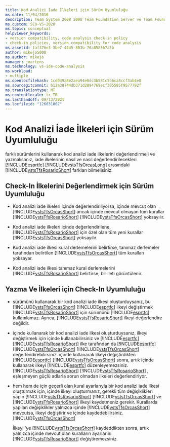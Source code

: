 ```yaml
---
title: Kod Analizi İade İlkeleri için Sürüm Uyumluluğu
ms.date: 11/04/2016
description: Team System 2008 2008 Team Foundation Server ve Team Foundation Server 2010'Visual Studio iade ilkelerini nasıl farklı değerlendiriyor?
ms.custom: SEO-VS-2020
ms.topic: conceptual
helpviewer_keywords:
- version compatibility, code analysis check-in policy
- check-in policies, version compatibility for code analysis
ms.assetid: 1af376e3-3be7-4445-803b-76a858567a5b
author: mikejo5000
ms.author: mikejo
manager: jmartens
ms.technology: vs-ide-code-analysis
ms.workload:
- multiple
ms.openlocfilehash: 1cd049a8e2aea94e6dc3b581c5b6ca8ccf3ab4e8
ms.sourcegitcommit: b12a38744db371d2894769ecf305585f9577792f
ms.translationtype: MT
ms.contentlocale: tr-TR
ms.lasthandoff: 09/13/2021
ms.locfileid: "126631802"
---
```

# <a name="version-compatibility-for-code-analysis-check-in-policies"></a>Kod Analizi İade İlkeleri için Sürüm Uyumluluğu

farklı sürümlerini kullanarak kod analizi iade ilkelerini değerlendirmeli ve yazmalısanız, iade ilkelerinin nasıl ve nasıl değerlendirilecekleri [!INCLUDE[esprtfc](../code-quality/includes/esprtfc_md.md)] [!INCLUDE[vstsTfsOrcasLong](../code-quality/includes/vststfsorcaslong_md.md)] arasındaki [!INCLUDE[vstsTfsRosarioShort](../code-quality/includes/vststfsrosarioshort_md.md)] farkları bilmelisiniz.

## <a name="version-compatibility-for-evaluating-check-in-policies"></a>Check-In İlkelerini Değerlendirmek için Sürüm Uyumluluğu

- Kod analizi iade ilkeleri içinde değerlendiriliyorsa, içinde mevcut olan [!INCLUDE[vstsTfsOrcasShort](../code-quality/includes/vststfsorcasshort_md.md)] ancak içinde mevcut olmayan tüm kurallar [!INCLUDE[vstsTfsRosarioShort](../code-quality/includes/vststfsrosarioshort_md.md)] [!INCLUDE[vstsTfsOrcasShort](../code-quality/includes/vststfsorcasshort_md.md)] yoksayılır.

- Kod analizi iade ilkeleri içinde değerlendirilene, [!INCLUDE[vstsTfsRosarioShort](../code-quality/includes/vststfsrosarioshort_md.md)] için özel olan tüm yeni kurallar [!INCLUDE[vstsTfsOrcasShort](../code-quality/includes/vststfsorcasshort_md.md)] yoksayılır.

- Kod analizi iade ilkesi kural derlemelerini belirtirse, tanımaz derlemeler tarafından belirtilen [!INCLUDE[vstsTfsOrcasShort](../code-quality/includes/vststfsorcasshort_md.md)] tüm kuralları yoksayar.

- Kod analizi iade ilkesi tanımaz kural derlemelerini [!INCLUDE[vstsTfsRosarioShort](../code-quality/includes/vststfsrosarioshort_md.md)] belirtirse, bir ileti görüntülenir.

## <a name="version-compatibility-for-authoring-check-in-policies"></a>Yazma Ve İlkeleri için Check-In Uyumluluğu

- sürümünü kullanarak bir kod analizi iade ilkesi oluşturduysanız, bu [!INCLUDE[vstsTfsOrcasShort](../code-quality/includes/vststfsorcasshort_md.md)] [!INCLUDE[esprtfc](../code-quality/includes/esprtfc_md.md)] ilkeyi değiştirmek [!INCLUDE[vstsTfsRosarioShort](../code-quality/includes/vststfsrosarioshort_md.md)] için sürümünü [!INCLUDE[esprtfc](../code-quality/includes/esprtfc_md.md)] kullanılamaz. Ayrıca, [!INCLUDE[vstsTfsRosarioShort](../code-quality/includes/vststfsrosarioshort_md.md)] ilkeyi değerlendire değildir.

- içinde kullanarak bir kod analizi iade ilkesi oluşturduysanız, ilkeyi değiştirmek için içinde kullanabilirsiniz ve [!INCLUDE[esprtfc](../code-quality/includes/esprtfc_md.md)] [!INCLUDE[vstsTfsRosarioShort](../code-quality/includes/vststfsrosarioshort_md.md)] ilke tarafından da [!INCLUDE[esprtfc](../code-quality/includes/esprtfc_md.md)] [!INCLUDE[vstsTfsOrcasShort](../code-quality/includes/vststfsorcasshort_md.md)] [!INCLUDE[vstsTfsOrcasShort](../code-quality/includes/vststfsorcasshort_md.md)] değerlendirebilirsiniz. içinde kullanarak ilkeyi değiştirdikten [!INCLUDE[esprtfc](../code-quality/includes/esprtfc_md.md)] [!INCLUDE[vstsTfsOrcasShort](../code-quality/includes/vststfsorcasshort_md.md)] sonra, artık içinde kullanarak ilkeyi [!INCLUDE[esprtfc](../code-quality/includes/esprtfc_md.md)] düzenleyemezsiniz. [!INCLUDE[vstsTfsRosarioShort](../code-quality/includes/vststfsrosarioshort_md.md)] [!INCLUDE[vstsTfsRosarioShort](../code-quality/includes/vststfsrosarioshort_md.md)] , eşleşmeyen güçlü adlarla sorun olmadan ilkeleri değerlendiriyor.

- hem hem de için geçerli olan kural ayarlarıyla bir kod analizi iade ilkesi oluşturmak için, içinde ilkeyi oluşturmanız, gerekli tüm değişiklikleri yapın [!INCLUDE[vstsTfsRosarioShort](../code-quality/includes/vststfsrosarioshort_md.md)] [!INCLUDE[vstsTfsOrcasShort](../code-quality/includes/vststfsorcasshort_md.md)] ve [!INCLUDE[vstsTfsRosarioShort](../code-quality/includes/vststfsrosarioshort_md.md)] ilkeyi kaydetmeniz gerekir. Kurallarda yapılan değişiklikler yalnızca içinde [!INCLUDE[vstsTfsOrcasShort](../code-quality/includes/vststfsorcasshort_md.md)] mevcutsa, ilkeyi değiştirir ve içinde kaydedebilirsiniz. [!INCLUDE[vstsTfsOrcasShort](../code-quality/includes/vststfsorcasshort_md.md)]

   İlkeyi 'ye [!INCLUDE[vstsTfsOrcasShort](../code-quality/includes/vststfsorcasshort_md.md)] kaydeddikten sonra, artık yalnızca içinde mevcut olan kuralların ayarlarını [!INCLUDE[vstsTfsRosarioShort](../code-quality/includes/vststfsrosarioshort_md.md)] değiştiremezsiniz.
